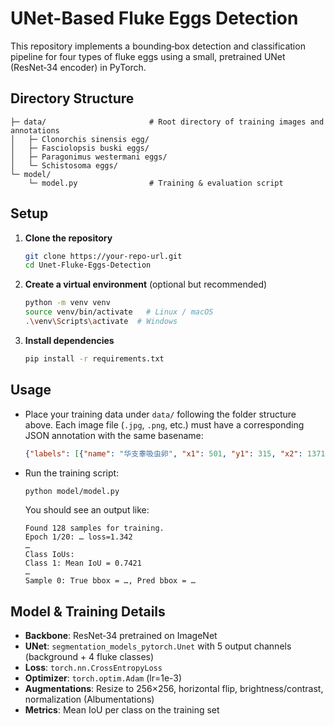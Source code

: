 # UNet-Based Fluke Eggs Detection

This repository implements a bounding‑box detection and classification pipeline for four types of fluke eggs using a small, pretrained UNet (ResNet‑34 encoder) in PyTorch.

## Directory Structure

```
├─ data/                       # Root directory of training images and annotations
│   ├─ Clonorchis sinensis egg/
│   ├─ Fasciolopsis buski eggs/
│   ├─ Paragonimus westermani eggs/
│   └─ Schistosoma eggs/
└─ model/
    └─ model.py                # Training & evaluation script
```

## Setup

1. **Clone the repository**

   ```bash
   git clone https://your-repo-url.git
   cd Unet-Fluke-Eggs-Detection
   ```

2. **Create a virtual environment** (optional but recommended)

   ```bash
   python -m venv venv
   source venv/bin/activate   # Linux / macOS
   .\venv\Scripts\activate  # Windows
   ```

3. **Install dependencies**

   ```bash
   pip install -r requirements.txt
   ```

## Usage

* Place your training data under `data/` following the folder structure above. Each image file (`.jpg`, `.png`, etc.) must have a corresponding JSON annotation with the same basename:

  ```json
  {"labels": [{"name": "华支睾吸虫卵", "x1": 501, "y1": 315, "x2": 1371, "y2": 956}]}
  ```

* Run the training script:

  ```bash
  python model/model.py
  ```

  You should see an output like:

  ```plaintext
  Found 128 samples for training.
  Epoch 1/20: … loss=1.342
  …
  Class IoUs:
  Class 1: Mean IoU = 0.7421
  …
  Sample 0: True bbox = …, Pred bbox = …
  ```

## Model & Training Details

* **Backbone**: ResNet‑34 pretrained on ImageNet
* **UNet**: `segmentation_models_pytorch.Unet` with 5 output channels (background + 4 fluke classes)
* **Loss**: `torch.nn.CrossEntropyLoss`
* **Optimizer**: `torch.optim.Adam` (lr=1e-3)
* **Augmentations**: Resize to 256×256, horizontal flip, brightness/contrast, normalization (Albumentations)
* **Metrics**: Mean IoU per class on the training set
